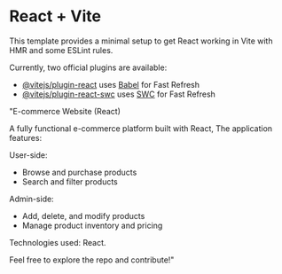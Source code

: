 # React + Vite

This template provides a minimal setup to get React working in Vite with HMR and some ESLint rules.

Currently, two official plugins are available:

- [@vitejs/plugin-react](https://github.com/vitejs/vite-plugin-react/blob/main/packages/plugin-react/README.md) uses [Babel](https://babeljs.io/) for Fast Refresh
- [@vitejs/plugin-react-swc](https://github.com/vitejs/vite-plugin-react-swc) uses [SWC](https://swc.rs/) for Fast Refresh

"E-commerce Website (React)

A fully functional e-commerce platform built with React, The application features:

User-side:

- Browse and purchase products
- Search and filter products

Admin-side:

- Add, delete, and modify products
- Manage product inventory and pricing

Technologies used: React.

Feel free to explore the repo and contribute!"
